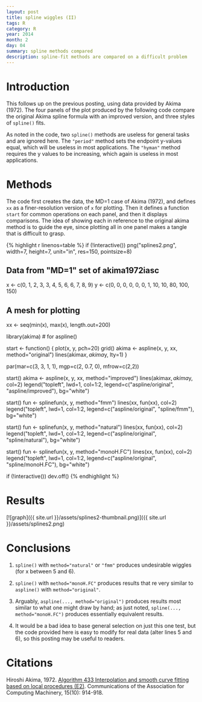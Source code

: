 ```yaml
---
layout: post
title: spline wiggles (II)
tags: R
category: R
year: 2014
month: 2
day: 04
summary: spline methods compared
description: spline-fit methods are compared on a difficult problem
---
```


# Introduction 

This follows up on the previous posting, using data provided by Akima (1972).  The four panels of the plot produced by the following code compare the original Akima spline formula with an improved version, and three styles of ``spline()`` fits.  

As noted in the code, two ``spline()`` methods are useless for general tasks and are ignored here.  The ``"period"`` method sets the endpoint y-values equal, which will be useless in most applications.  The ``"hyman"`` method requires the y values to be increasing, which again is useless in most applications.

# Methods

The code first creates the data, the MD=1 case of Akima (1972), and defines ``xx`` as a finer-resolution version of ``x`` for plotting.  Then it defines a function ``start`` for common operations on each panel, and then it displays comparisons.  The idea of showing each in reference to the original akima method is to guide the eye, since plotting all in one panel makes a tangle that is difficult to grasp.

{% highlight r linenos=table %} 
if (!interactive()) png("splines2.png", width=7, height=7, unit="in", res=150, pointsize=8)

## Data from "MD=1" set of akima1972iasc
x <- c(0, 1, 2, 3, 3, 4, 5,  6,  6,  7,   8,   9)
y <- c(0, 0, 0, 0, 0, 0, 1, 10, 10, 80, 100, 150)

## A mesh for plotting
xx <- seq(min(x), max(x), length.out=200)

library(akima)                         # for aspline()

start <- function()
{
    plot(x, y, pch=20)
    grid()
    akima <- aspline(x, y, xx, method="original")
    lines(akima$x, akima$y, lty=1)
}

par(mar=c(3, 3, 1, 1), mgp=c(2, 0.7, 0), mfrow=c(2,2))

start()
akima <- aspline(x, y, xx, method="improved")
lines(akima$x, akima$y, col=2)
legend("topleft", lwd=1, col=1:2, legend=c("aspline/original", "aspline/improved"), bg="white")

start()
fun <- splinefun(x, y, method="fmm")
lines(xx, fun(xx), col=2)
legend("topleft", lwd=1, col=1:2, legend=c("aspline/original", "spline/fmm"), bg="white")


start()
fun <- splinefun(x, y, method="natural")
lines(xx, fun(xx), col=2)
legend("topleft", lwd=1, col=1:2, legend=c("aspline/original", "spline/natural"), bg="white")


start()
fun <- splinefun(x, y, method="monoH.FC")
lines(xx, fun(xx), col=2)
legend("topleft", lwd=1, col=1:2, legend=c("aspline/original", "spline/monoH.FC"), bg="white")


if (!interactive()) dev.off()
{% endhighlight %}

# Results

[![graph]({{ site.url }}/assets/splines2-thumbnail.png)]({{ site.url }}/assets/splines2.png)

# Conclusions

1. ``spline()`` with ``method="natural"`` or ``"fmm"`` produces undesirable wiggles (for x between 5 and 6).

2. ``spline()`` with ``method="monoH.FC"`` produces results that re very similar to ``aspline()`` with ``method="original"``.

3. Arguably, ``aspline(..., method="original")`` produces results most similar to what one might draw by hand; as just noted, ``spline(..., method="monoH.FC")`` produces essentially equivalent results.

4. It would be a bad idea to base general selection on just this one test, but the code provided here is easy to modify for real data (alter lines 5 and 6), so this posting may be useful to readers.


# Citations

Hiroshi Akima, 1972. [Algorithm 433 Interpolation and smooth curve fitting based on local procedures (E2)](http://dl.acm.org/citation.cfm?doid=355604.355605).  Communications of the Association for Computing Machinery, 15(10): 914-918.
 

